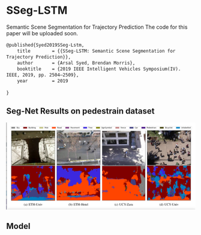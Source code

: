 # SSeg-LSTM
Semantic Scene Segmentation for Trajectory Prediction
The code for this paper will be uploaded soon.
```
@published{Syed2019SSeg-Lstm,
    title        = {{SSeg-LSTM: Semantic Scene Segmentation for Trajectory Prediction}},
    author       = {Arsal Syed, Brendan Morris},
    booktitle    = {2019 IEEE Intelligent Vehicles Symposium(IV). IEEE, 2019, pp. 2504–2509},
    year         = 2019
    
}
```


## Seg-Net Results on pedestrain dataset 

![Seg-Net](https://github.com/arsalhuda24/SSeg-LSTM/blob/master/segmentation.png)

## Model 

